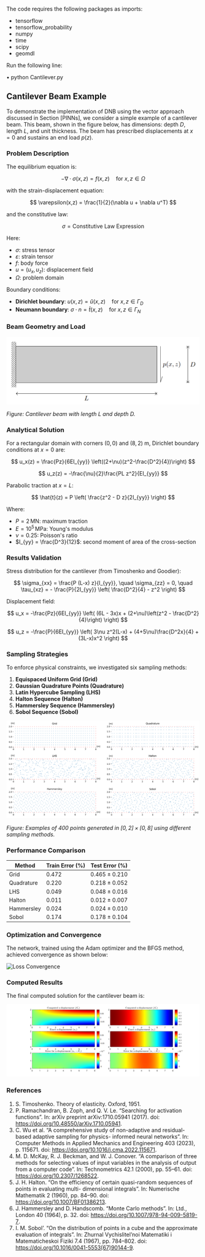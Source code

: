 The code requires the following packages as imports:
-	tensorflow
-	tensorflow_probability
-	numpy
-	time
-	scipy
-	geomdl

Run the following line:

•	python Cantilever.py


## Cantilever Beam Example

To demonstrate the implementation of DNB using the vector approach discussed in Section [PINNs], we consider a simple example of a cantilever beam. This beam, shown in the figure below, has dimensions: depth $D$, length $L$, and unit thickness. The beam has prescribed displacements at $x = 0$ and sustains an end load $p(z)$.

### Problem Description

The equilibrium equation is:

$$
-\nabla \cdot \sigma(x,z) = f(x,z) \quad \text{for } x, z \in \Omega
$$

with the strain-displacement equation:

$$
\varepsilon(x,z) = \frac{1}{2}(\nabla u + \nabla u^T)
$$

and the constitutive law:

$$
\sigma = \text{Constitutive Law Expression}
$$

Here:
- $\sigma$: stress tensor
- $\varepsilon$: strain tensor
- $f$: body force
- $u = (u_x, u_z)$: displacement field
- $\Omega$: problem domain

Boundary conditions:
- **Dirichlet boundary**: $u(x,z)=\hat{u}(x,z) \quad \text{for } x, z \in \Gamma_D$
- **Neumann boundary**: $\sigma \cdot n = \hat{t}(x,z) \quad \text{for } x, z \in \Gamma_N$

### Beam Geometry and Load
![Cantilever Beam Example](./images/cantilever_beam.png)

*Figure: Cantilever beam with length $L$ and depth $D$.*

### Analytical Solution

For a rectangular domain with corners $(0, 0)$ and $(8, 2)$ m, Dirichlet boundary conditions at $x=0$ are:

$$
u_x(z) = \frac{Pz}{6EI_{yy}} \left((2+\nu)(z^2-\frac{D^2}{4})\right)
$$

$$
u_z(z) = -\frac{\nu}{2}\frac{PL z^2}{EI_{yy}}
$$

Parabolic traction at $x=L$:

$$
\hat{t}(z) = P \left( \frac{z^2 - D z}{2I_{yy}} \right)
$$

Where:
- $P = 2 \, \text{MN}$: maximum traction
- $E = 10^5 \, \text{MPa}$: Young's modulus
- $\nu = 0.25$: Poisson's ratio
- $I_{yy} = \frac{D^3}{12}$: second moment of area of the cross-section

### Results Validation

Stress distribution for the cantilever (from Timoshenko and Goodier):

$$
\sigma_{xx} = \frac{P (L-x) z}{I_{yy}}, \quad \sigma_{zz} = 0, \quad \tau_{xz} = - \frac{P}{2I_{yy}} \left( \frac{D^2}{4} - z^2 \right)
$$

Displacement field:

$$
u_x = -\frac{Pz}{6EI_{yy}} \left( (6L - 3x)x + (2+\nu)\left(z^2 - \frac{D^2}{4}\right) \right)
$$

$$
u_z = -\frac{P}{6EI_{yy}} \left( 3\nu z^2(L-x) + (4+5\nu)\frac{D^2x}{4} + (3L-x)x^2 \right)
$$

### Sampling Strategies

To enforce physical constraints, we investigated six sampling methods:

1. **Equispaced Uniform Grid (Grid)**
2. **Gaussian Quadrature Points (Quadrature)**
3. **Latin Hypercube Sampling (LHS)**
4. **Halton Sequence (Halton)**
5. **Hammersley Sequence (Hammersley)**
6. **Sobol Sequence (Sobol)**

![Sampling Methods](./images/SamplingMethods.png)

*Figure: Examples of 400 points generated in $[0, 2] \times [0, 8]$ using different sampling methods.*

### Performance Comparison

| Method       | Train Error (\%) | Test Error (\%) |
|--------------|------------------|-----------------|
| Grid         | 0.472            | 0.465 ± 0.210   |
| Quadrature   | 0.220            | 0.218 ± 0.052   |
| LHS          | 0.049            | 0.048 ± 0.016   |
| Halton       | 0.011            | 0.012 ± 0.007   |
| Hammersley   | 0.024            | 0.024 ± 0.010   |
| Sobol        | 0.174            | 0.178 ± 0.104   |

### Optimization and Convergence

The network, trained using the Adam optimizer and the BFGS method, achieved convergence as shown below:

![Loss Convergence](./images/LossConverge.png)

### Computed Results

The final computed solution for the cantilever beam is:

![Results](./images/Result_Cantilever.png)

### References

1. S. Timoshenko. Theory of elasticity. Oxford, 1951.
2. P. Ramachandran, B. Zoph, and Q. V. Le. “Searching for activation functions”. In: arXiv preprint
arXiv:1710.05941 (2017). doi:  https://doi.org/10.48550/arXiv.1710.05941.
3. C. Wu et al. “A comprehensive study of non-adaptive and residual-based adaptive sampling for physics-
informed neural networks”. In: Computer Methods in Applied Mechanics and Engineering 403 (2023),
p. 115671. doi: https://doi.org/10.1016/j.cma.2022.115671.
4. M. D. McKay, R. J. Beckman, and W. J. Conover. “A comparison of three methods for selecting
values of input variables in the analysis of output from a computer code”. In: Technometrics 42.1
(2000), pp. 55–61. doi: https://doi.org/10.2307/1268522.
5. J. H. Halton. “On the efficiency of certain quasi-random sequences of points in evaluating multi-
dimensional integrals”. In: Numerische Mathematik 2 (1960), pp. 84–90. doi: https://doi.org/10.1007/BF01386213.
6. J. Hammersley and D. Handscomb. “Monte Carlo methods”. In: Ltd., London 40 (1964), p. 32. doi:
https://doi.org/10.1007/978-94-009-5819-7.
7. I. M. Sobol’. “On the distribution of points in a cube and the approximate evaluation of integrals”.
In: Zhurnal Vychislitel’noi Matematiki i Matematicheskoi Fiziki 7.4 (1967), pp. 784–802. doi: https://doi.org/10.1016/0041-5553(67)90144-9.